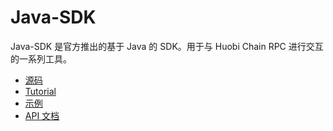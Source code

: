 # Java-SDK

Java-SDK 是官方推出的基于 Java 的 SDK。用于与 Huobi Chain RPC 进行交互的一系列工具。 

* [源码](https://github.com/nervosnetwork/muta-sdk-java)
* [Tutorial](https://github.com/nervosnetwork/muta-sdk-java/blob/master/doc/tutorial.md)
* [示例](https://github.com/nervosnetwork/muta-sdk-java/tree/master/example)
* [API 文档]([API](https://nervosnetwork.github.io/muta-sdk-java/))
